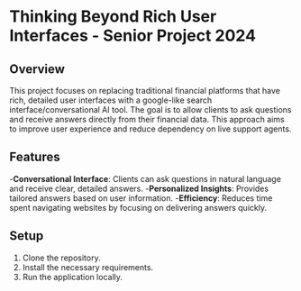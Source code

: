 # Thinking Beyond Rich User Interfaces - Senior Project 2024

## Overview
This project focuses on replacing traditional financial platforms that have rich, detailed user interfaces with a google-like search interface/conversational AI tool. 
The goal is to allow clients to ask questions and receive answers directly from their financial data. This approach aims to improve user experience and reduce dependency on live support agents.

## Features
-**Conversational Interface**: Clients can ask questions in natural language and receive clear, detailed answers.
-**Personalized Insights**: Provides tailored answers based on user information.
-**Efficiency**: Reduces time spent navigating websites by focusing on delivering answers quickly.


## Setup
1. Clone the repository.
2. Install the necessary requirements.
3. Run the application locally.